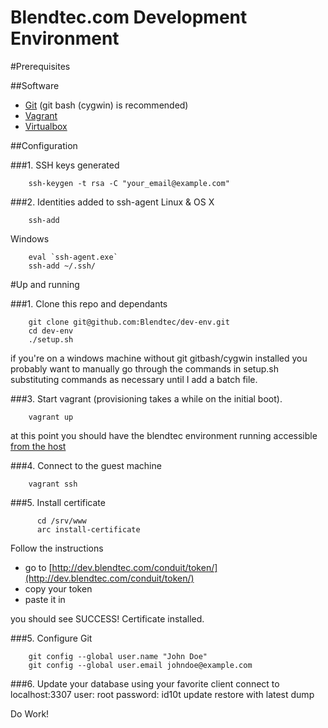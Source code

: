 Blendtec.com Development Environment
=======
#Prerequisites

##Software
*  [Git](http://git-scm.com/downloads) (git bash (cygwin) is recommended)
*  [Vagrant](http://downloads.vagrantup.com)
*  [Virtualbox](https://www.virtualbox.org/wiki/Downloads)

##Configuration

###1. SSH keys generated
```shell
    ssh-keygen -t rsa -C "your_email@example.com"
```
###2. Identities added to ssh-agent
Linux & OS X
```shell
    ssh-add
```
Windows
```shell
    eval `ssh-agent.exe`
    ssh-add ~/.ssh/
```



#Up and running

###1. Clone this repo and dependants
```shell
    git clone git@github.com:Blendtec/dev-env.git
    cd dev-env
    ./setup.sh
```
if you're on a windows machine without git gitbash/cygwin installed you probably want to manually
go through the commands in setup.sh substituting commands as necessary until I add a batch file. 

###3. Start vagrant (provisioning takes a while on the initial boot). 
```shell
    vagrant up
```
at this point you should have the blendtec environment running accessible [from the host](http://localhost:8081)

###4. Connect to the guest machine

```shell
    vagrant ssh
```

###5. Install certificate
```shell
      cd /srv/www
      arc install-certificate
```
Follow the instructions
*    go to [http://dev.blendtec.com/conduit/token/](http://dev.blendtec.com/conduit/token/) 
*    copy your token
*    paste it in

you should see SUCCESS! Certificate installed. 

###5. Configure Git
```shell
    git config --global user.name "John Doe"
    git config --global user.email johndoe@example.com
```

###6. Update your database
using your favorite client connect to localhost:3307
user: root
password: id10t
update restore with latest dump

Do Work!
